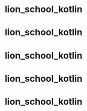 # lion_school_kotlin
# lion_school_kotlin
# lion_school_kotlin
# lion_school_kotlin
# lion_school_kotlin
